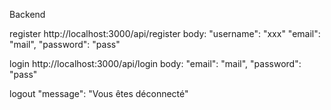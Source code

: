 Backend

register 
http://localhost:3000/api/register
body:
"username": "xxx"
"email": "mail",
"password": "pass"


login
http://localhost:3000/api/login
body:
"email": "mail",
"password": "pass"

logout
"message": "Vous êtes déconnecté"

